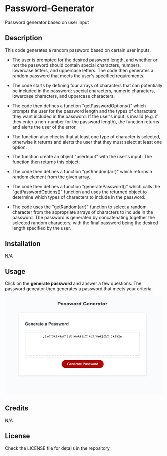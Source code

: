 # Password-Generator
Password generator based on user input

## Description

This code generates a random password based on certain user inputs. 
* The user is prompted for the desired password length, and whether or not the password should contain special characters, numbers, lowercase letters, and uppercase letters. The code then generates a random password that meets the user's specified requirements.

* The code starts by defining four arrays of characters that can potentially be included in the password: special characters, numeric characters, lowercase characters, and uppercase characters. 
* The code then defines a function "getPasswordOptions()" which prompts the user for the password length and the types of characters they want included in the password. If the user's input is invalid (e.g. if they enter a non-number for the password length), the function returns and alerts the user of the error.

* The function also checks that at least one type of character is selected, otherwise it returns and alerts the user that they must select at least one option.

* The function create an object "userInput" with the user's input. The function then returns this object.

* The code then defines a function "getRandom(arr)" which returns a random element from the given array.

* The code then defines a function "generatePassword()" which calls the "getPasswordOptions()" function and uses the returned object to determine which types of characters to include in the password.

* The code uses the "getRandom(arr)" function to select a random character from the appropriate arrays of characters to include in the password. The password is generated by concatenating together the selected random characters, with the final password being the desired length specified by the user.

## Installation

N/A

## Usage

Click on the **generate password** and answer a few questions. The password geneator then generates a password that meets your criteria. 

![](./resources/ss-password-generator.png)




## Credits

N/A

## License

Check the LICENSE file for details in the repository